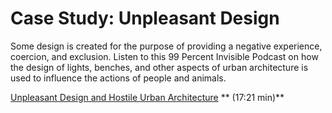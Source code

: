 # Case Study: Unpleasant Design

Some design is created for the purpose of providing a negative experience, coercion, and exclusion. Listen to this 99 Percent Invisible Podcast on how the design of lights, benches, and other aspects of urban architecture is used to influence the actions of people and animals.
  
[Unpleasant Design and Hostile Urban Architecture](http://99percentinvisible.org/episode/unpleasant-design-hostile-urban-architecture/) ** (17:21 min)**